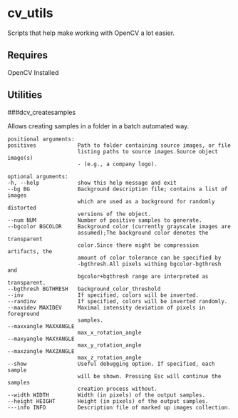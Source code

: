 cv_utils
========

Scripts that help make working with OpenCV a lot easier.

Requires
--------

OpenCV Installed

Utilities
---------

###dcv_createsamples

Allows creating samples in a folder in a batch automated way.

    positional arguments:
    positives             Path to folder containing source images, or file
                          listing paths to source images.Source object image(s)
                          - (e.g., a company logo).

    optional arguments:
    -h, --help            show this help message and exit
    --bg BG               Background description file; contains a list of images
                          which are used as a background for randomly distorted
                          versions of the object.
    --num NUM             Number of positive samples to generate.
    --bgcolor BGCOLOR     Background color (currently grayscale images are
                          assumed);The background color denotes the transparent
                          color.Since there might be compression artifacts, the
                          amount of color tolerance can be specified by
                          -bgthresh.All pixels withing bgcolor-bgthresh and
                          bgcolor+bgthresh range are interpreted as transparent.
    --bgthresh BGTHRESH   background_color_threshold
    --inv                 If specified, colors will be inverted.
    --randinv             If specified, colors will be inverted randomly.
    --maxidev MAXIDEV     Maximal intensity deviation of pixels in foreground
                          samples.
    --maxxangle MAXXANGLE
                          max_x_rotation_angle
    --maxyangle MAXYANGLE
                          max_y_rotation_angle
    --maxzangle MAXZANGLE
                          max_z_rotation_angle
    --show                Useful debugging option. If specified, each sample
                          will be shown. Pressing Esc will continue the samples
                          creation process without.
    --width WIDTH         Width (in pixels) of the output samples.
    --height HEIGHT       Height (in pixels) of the output samples.
    ---info INFO          Description file of marked up images collection.

